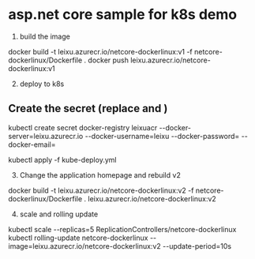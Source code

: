 # asp.net core sample for k8s demo

1. build the image

docker build -t leixu.azurecr.io/netcore-dockerlinux:v1 -f netcore-dockerlinux/Dockerfile .
docker push leixu.azurecr.io/netcore-dockerlinux:v1

2. deploy to k8s

## Create the secret (replace <acrname> <acr-pwd> and <email>)
kubectl create secret docker-registry leixuacr --docker-server=leixu.azurecr.io --docker-username=leixu --docker-password=<acr-pwd> --docker-email=<your-email>

kubectl apply -f kube-deploy.yml

3. Change the application homepage and rebuild v2

docker build -t leixu.azurecr.io/netcore-dockerlinux:v2 -f netcore-dockerlinux/Dockerfile .
leixu.azurecr.io/netcore-dockerlinux:v2

4. scale and rolling update

kubectl scale --replicas=5 ReplicationControllers/netcore-dockerlinux
kubectl rolling-update netcore-dockerlinux --image=leixu.azurecr.io/netcore-dockerlinux:v2 --update-period=10s